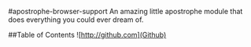 #apostrophe-browser-support
An amazing little apostrophe module that does everything you could ever dream of. 

##Table of Contents
![http://github.com](Github)